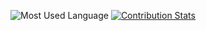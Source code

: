 ![Most Used Language](https://github-readme-stats.vercel.app/api/top-langs/?username=wandak3&hide_progress=false)
[![Contribution Stats](https://github-contribution-stats.vercel.app/api/?username=wandak3)](https://github.com/LordDashMe/github-contribution-stats/)
